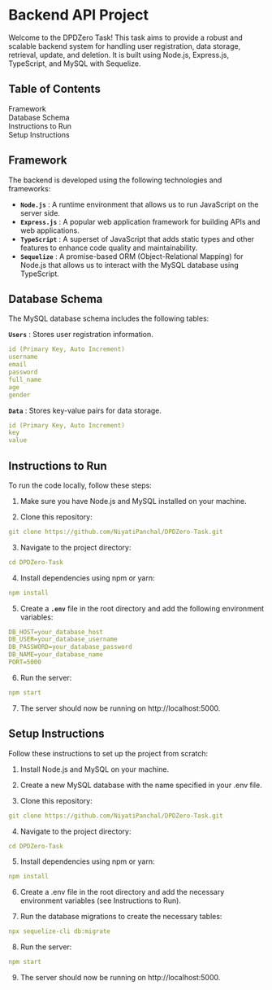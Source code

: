 # Backend API Project

Welcome to the DPDZero Task! This task aims to provide a robust and scalable backend system for handling user registration, data storage, retrieval, update, and deletion. It is built using Node.js, Express.js, TypeScript, and MySQL with Sequelize.

## Table of Contents

Framework<br>
Database Schema<br>
Instructions to Run<br>
Setup Instructions<br>

## Framework

The backend is developed using the following technologies and frameworks:

- **`Node.js`** : A runtime environment that allows us to run JavaScript on the server side.
- **`Express.js`** : A popular web application framework for building APIs and web applications.
- **`TypeScript`** : A superset of JavaScript that adds static types and other features to enhance code quality and maintainability.
- **`Sequelize`** : A promise-based ORM (Object-Relational Mapping) for Node.js that allows us to interact with the MySQL database using TypeScript.

## Database Schema

The MySQL database schema includes the following tables:

**`Users`** : Stores user registration information.

```yml
id (Primary Key, Auto Increment)
username
email
password
full_name
age
gender
```

**`Data`** : Stores key-value pairs for data storage.

```yml
id (Primary Key, Auto Increment)
key
value
```

## Instructions to Run

To run the code locally, follow these steps:

1. Make sure you have Node.js and MySQL installed on your machine.

2. Clone this repository:

```yml
git clone https://github.com/NiyatiPanchal/DPDZero-Task.git
```

3. Navigate to the project directory:

```yml
cd DPDZero-Task
```

4. Install dependencies using npm or yarn:

```yml
npm install
```

5. Create a **`.env`** file in the root directory and add the following environment variables:

```yml
DB_HOST=your_database_host
DB_USER=your_database_username
DB_PASSWORD=your_database_password
DB_NAME=your_database_name
PORT=5000
```

6. Run the server:

```yml
npm start
```

7. The server should now be running on http://localhost:5000.

## Setup Instructions

Follow these instructions to set up the project from scratch:

1. Install Node.js and MySQL on your machine.

2. Create a new MySQL database with the name specified in your .env file.

3. Clone this repository:

```yml
git clone https://github.com/NiyatiPanchal/DPDZero-Task.git
```

4. Navigate to the project directory:

```yml
cd DPDZero-Task
```

5. Install dependencies using npm or yarn:

```yml
npm install
```

6. Create a .env file in the root directory and add the necessary environment variables (see Instructions to Run).

7. Run the database migrations to create the necessary tables:

```yml
npx sequelize-cli db:migrate
```

8. Run the server:

```yml
npm start
```

9. The server should now be running on http://localhost:5000.
